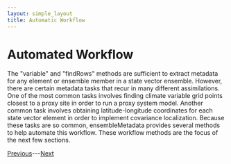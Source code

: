 ```yaml
---
layout: simple_layout
title: Automatic Workflow
---
```


# Automated Workflow

The "variable" and "findRows" methods are sufficient to extract metadata for any element or ensemble member in a state vector ensemble. However, there are certain metadata tasks that recur in many different assimilations. One of the most common tasks involves finding climate variable grid points closest to a proxy site in order to run a proxy system model. Another common task involves obtaining latitude-longitude coordinates for each state vector element in order to implement covariance localization. Because these tasks are so common, ensembleMetadata provides several methods to help automate this workflow. These workflow methods are the focus of the next few sections.

[Previous](variable)---[Next](dimension)
